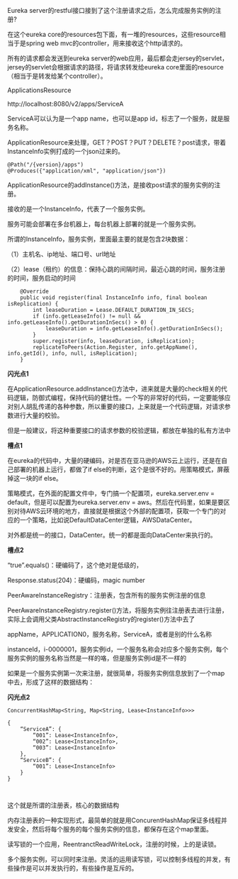 



Eureka server的restful接口接到了这个注册请求之后，怎么完成服务实例的注册?

 

在这个eureka core的resources包下面，有一堆的resources，这些resource相当于是spring web mvc的controller，用来接收这个http请求的。

 

所有的请求都会发送到eureka server的web应用，最后都会走jersey的servlet，jersey的servlet会根据请求的路径，将请求转发给eureka core里面的resource（相当于是转发给某个controller）。

 

ApplicationsResource

http://localhost:8080/v2/apps/ServiceA

ServiceA可以认为是一个app name，也可以是app id，标志了一个服务，就是服务名称。

ApplicationResource来处理，GET？POST？PUT？DELETE？post请求，带着InstanceInfo实例打成的一个json过来的。

 

```
@Path("/{version}/apps")
@Produces({"application/xml", "application/json"})
```







ApplicationResource的addInstance()方法，是接收post请求的服务实例的注册。

接收的是一个InstanceInfo，代表了一个服务实例。

服务可能会部署在多台机器上，每台机器上部署的就是一个服务实例。

所谓的InstanceInfo，服务实例，里面最主要的就是包含2块数据：

 

（1）主机名、ip地址、端口号、url地址

（2）lease（租约）的信息：保持心跳的间隔时间，最近心跳的时间，服务注册的时间，服务启动的时间

 



```
    @Override
    public void register(final InstanceInfo info, final boolean isReplication) {
        int leaseDuration = Lease.DEFAULT_DURATION_IN_SECS;
        if (info.getLeaseInfo() != null && info.getLeaseInfo().getDurationInSecs() > 0) {
            leaseDuration = info.getLeaseInfo().getDurationInSecs();
        }
        super.register(info, leaseDuration, isReplication);
        replicateToPeers(Action.Register, info.getAppName(), info.getId(), info, null, isReplication);
    }
```



**闪光点1**

 

在ApplicationResource.addInstance()方法中，进来就是大量的check相关的代码逻辑，防御式编程，保持代码的健壮性。一个写的非常好的代码，一定要能够应对别人胡乱传递的各种参数，所以重要的接口，上来就是一个代码逻辑，对请求参数进行大量的校验。

 

但是一般建议，将这种重要接口的请求参数的校验逻辑，都放在单独的私有方法中

 

**槽点1**

 

在eureka的代码中，大量的硬编码，对是否在亚马逊的AWS云上运行，还是在自己部署的机器上运行，都做了if else的判断，这个是很不好的。用策略模式，屏蔽掉这一块的if else。

 

策略模式，在外面的配置文件中，专门搞一个配置项，eureka.server.env = default，但是可以配置为eureka.server.env = aws。然后在代码里，如果是要区别对待AWS云环境的地方，直接就是根据这个外部的配置项，获取一个专门的对应的一个策略，比如说DefaultDataCenter逻辑，AWSDataCenter。

 

对外都是统一的接口，DataCenter。统一的都是面向DataCenter来执行的。

 

**槽点2**

 

“true”.equals()：硬编码了，这个绝对是低级的，

 

Response.status(204)：硬编码，magic number

 

PeerAwareInstanceRegistry：注册表，包含所有的服务实例注册的信息

 

PeerAwareInstanceRegistry.register()方法，将服务实例往注册表去进行注册，实际上会调用父类AbstractInstanceRegistry的register()方法中去了

 

appName，APPLICATION0，服务名称，ServiceA，或者是别的什么名称

 

instanceId，i-0000001，服务实例id，一个服务名称会对应多个服务实例，每个服务实例的服务名称当然是一样的咯，但是服务实例id是不一样的

 

如果是一个服务实例第一次来注册，就很简单，将服务实例信息放到了一个map中去，形成了这样的数据结构：

 

**闪光点2**

 

```
ConcurrentHashMap<String, Map<String, Lease<InstanceInfo>>>

{
	“ServiceA”: {
		“001”: Lease<InstanceInfo>,
		“002”: Lease<InstanceInfo>,
		“003”: Lease<InstanceInfo>
	},
	“ServiceB”: {
		“001”: Lease<InstanceInfo>
	}
}

 
```

这个就是所谓的注册表，核心的数据结构

 

内存注册表的一种实现形式，最简单的就是用ConcurentHashMap保证多线程并发安全，然后将每个服务的每个服务实例的信息，都保存在这个map里面。

读写锁的一个应用，ReentranctReadWriteLock，注册的时候，上的是读锁。

多个服务实例，可以同时来注册。灵活的运用读写锁，可以控制多线程的并发，有些操作是可以并发执行的，有些操作是互斥的。

 

 



